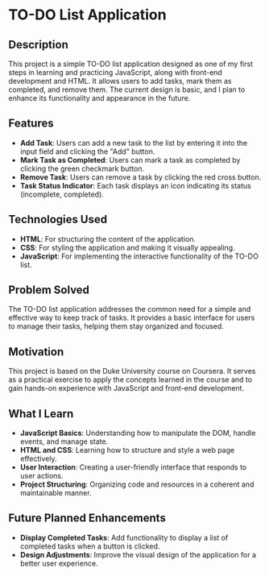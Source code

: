 # TO-DO List Application

## Description

This project is a simple TO-DO list application designed as one of my first steps in learning and practicing JavaScript, along with front-end development and HTML. It allows users to add tasks, mark them as completed, and remove them. The current design is basic, and I plan to enhance its functionality and appearance in the future.

## Features

- **Add Task**: Users can add a new task to the list by entering it into the input field and clicking the "Add" button.
- **Mark Task as Completed**: Users can mark a task as completed by clicking the green checkmark button.
- **Remove Task**: Users can remove a task by clicking the red cross button.
- **Task Status Indicator**: Each task displays an icon indicating its status (incomplete, completed).

## Technologies Used

- **HTML**: For structuring the content of the application.
- **CSS**: For styling the application and making it visually appealing.
- **JavaScript**: For implementing the interactive functionality of the TO-DO list.

## Problem Solved

The TO-DO list application addresses the common need for a simple and effective way to keep track of tasks. It provides a basic interface for users to manage their tasks, helping them stay organized and focused.

## Motivation

This project is based on the Duke University course on Coursera. It serves as a practical exercise to apply the concepts learned in the course and to gain hands-on experience with JavaScript and front-end development.

## What I Learn

- **JavaScript Basics**: Understanding how to manipulate the DOM, handle events, and manage state.
- **HTML and CSS**: Learning how to structure and style a web page effectively.
- **User Interaction**: Creating a user-friendly interface that responds to user actions.
- **Project Structuring**: Organizing code and resources in a coherent and maintainable manner.

## Future Planned Enhancements

- **Display Completed Tasks**: Add functionality to display a list of completed tasks when a button is clicked.
- **Design Adjustments**: Improve the visual design of the application for a better user experience.
